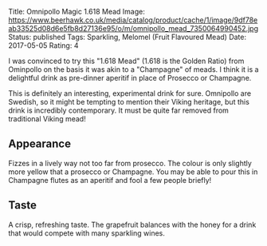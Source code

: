 Title: Omnipollo Magic 1.618 Mead
Image: https://www.beerhawk.co.uk/media/catalog/product/cache/1/image/9df78eab33525d08d6e5fb8d27136e95/o/m/omnipollo_mead_7350064990452.jpg
Status: published
Tags: Sparkling,  Melomel (Fruit Flavoured Mead)
Date: 2017-05-05
Rating: 4

I was convinced to try this "1.618 Mead" (1.618 is the Golden Ratio) from
Ominpollo on the basis it was akin to a "Champagne" of meads. I think it is a
delightful drink as pre-dinner aperitif in place of Prosecco or Champagne.

<!-- PELICAN_END_SUMMARY -->

This is definitely an interesting, experimental drink for sure. Omnipollo are
Swedish, so it might be tempting to mention their Viking heritage, but this
drink is incredibly contemporary. It must be quite far removed from traditional
Viking mead!

## Appearance

Fizzes in a lively way not too far from prosecco. The colour is only slightly
more yellow that a prosecco or Champagne. You may be able to pour this in
Champagne flutes as an aperitif and fool a few people briefly!

## Taste

A crisp, refreshing taste. The grapefruit balances with the honey for a drink
that would compete with many sparkling wines.